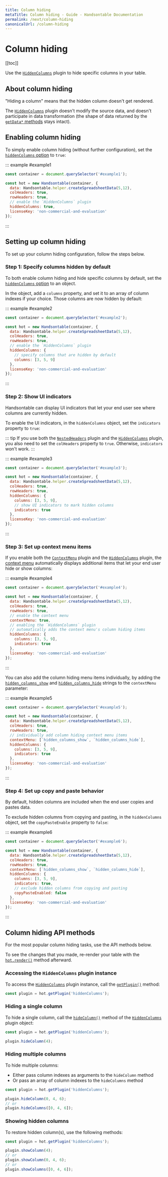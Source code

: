 ```yaml
---
title: Column hiding
metaTitle: Column hiding - Guide - Handsontable Documentation
permalink: /next/column-hiding
canonicalUrl: /column-hiding
---
```


# Column hiding

[[toc]]

Use the [`HiddenColumns`](@/api/hiddenColumns.md) plugin to hide specific columns in your table.

## About column hiding

"Hiding a column" means that the hidden column doesn't get rendered.

The [`HiddenColumns`](@/api/hiddenColumns.md) plugin doesn't modify the source data, and doesn't participate in data transformation (the shape of data returned by the [`getData*` methods](@/api/core.md#getdata) stays intact).

## Enabling column hiding

To simply enable column hiding (without further configuration), set the [`hiddenColumns` option](@/api/metaSchema.md#hiddencolumns) to `true`:

::: example #example1
```js
const container = document.querySelector('#example1');

const hot = new Handsontable(container, {
  data: Handsontable.helper.createSpreadsheetData(5,12),
  colHeaders: true,
  rowHeaders: true,
  // enable the `HiddenColumns` plugin
  hiddenColumns: true,
  licenseKey: 'non-commercial-and-evaluation'
});
```
:::

## Setting up column hiding

To set up your column hiding configuration, follow the steps below.

### Step 1: Specify columns hidden by default

To both enable column hiding and hide specific columns by default, set the [`hiddenColumns` option](@/api/metaSchema.md#hiddencolumns) to an object.

In the object, add a `columns` property, and set it to an array of column indexes if your choice. Those columns are now hidden by default:

::: example #example2
```js
const container = document.querySelector('#example2');

const hot = new Handsontable(container, {
  data: Handsontable.helper.createSpreadsheetData(5,12),
  colHeaders: true,
  rowHeaders: true,
  // enable the `HiddenColumns` plugin
  hiddenColumns: {
    // specify columns that are hidden by default
    columns: [3, 5, 9]
  },
  licenseKey: 'non-commercial-and-evaluation'
});
```
:::

### Step 2: Show UI indicators

Handsontable can display UI indicators that let your end user see where columns are currently hidden.

To enable the UI indicators, in the `hiddenColumns` object, set the `indicators` property to `true`:

::: tip
If you use both the [`NestedHeaders`](@/api/nestedheaders.md) plugin and the [`HiddenColumns`](@/api/hiddenColumns.md) plugin, you also need to set the `colHeaders` property to `true`. Otherwise, `indicators` won't work.
:::

::: example #example3
```js
const container = document.querySelector('#example3');

const hot = new Handsontable(container, {
  data: Handsontable.helper.createSpreadsheetData(5,12),
  colHeaders: true,
  rowHeaders: true,
  hiddenColumns: {
    columns: [3, 5, 9],
    // show UI indicators to mark hidden columns
    indicators: true
  },
  licenseKey: 'non-commercial-and-evaluation'
});
```
:::

### Step 3: Set up context menu items

If you enable both the [`ContextMenu`](@/api/contextMenu.md) plugin and the [`HiddenColumns`](@/api/hiddenColumns.md) plugin, the [context menu](@/guides/accessories-and-menus/context-menu.md) automatically displays additional items that let your end user hide or show columns:

::: example #example4
```js
const container = document.querySelector('#example4');

const hot = new Handsontable(container, {
  data: Handsontable.helper.createSpreadsheetData(5,12),
  colHeaders: true,
  rowHeaders: true,
  // enable the context menu
  contextMenu: true,
  // enabling the `HiddenColumns` plugin
  // automatically adds the context menu's column hiding items
  hiddenColumns: {
    columns: [3, 5, 9],
    indicators: true
  },
  licenseKey: 'non-commercial-and-evaluation'
});
```
:::

You can also add the column hiding menu items individually, by adding the [`hidden_columns_show`](@/guides/accessories-and-menus/context-menu.md#context-menu-with-specific-options) and [`hidden_columns_hide`](@/guides/accessories-and-menus/context-menu.md#context-menu-with-specific-options) strings to the `contextMenu` parameter:

::: example #example5
```js
const container = document.querySelector('#example5');

const hot = new Handsontable(container, {
  data: Handsontable.helper.createSpreadsheetData(5,12),
  colHeaders: true,
  rowHeaders: true,
  // individually add column hiding context menu items
  contextMenu: [`hidden_columns_show`, `hidden_columns_hide`],
  hiddenColumns: {
    columns: [3, 5, 9],
    indicators: true
  },
  licenseKey: 'non-commercial-and-evaluation'
});
```
:::

### Step 4: Set up copy and paste behavior

By default, hidden columns are included when the end user copies and pastes data.

To exclude hidden columns from copying and pasting, in the `hiddenColumns` object, set the `copyPasteEnable` property to `false`:

::: example #example6
```js
const container = document.querySelector('#example6');

const hot = new Handsontable(container, {
  data: Handsontable.helper.createSpreadsheetData(5,12),
  colHeaders: true,
  rowHeaders: true,
  contextMenu: [`hidden_columns_show`, `hidden_columns_hide`],
  hiddenColumns: {
    columns: [3, 5, 9],
    indicators: true,
    // exclude hidden columns from copying and pasting
    copyPasteEnabled: false
  },
  licenseKey: 'non-commercial-and-evaluation'
});
```
:::

## Column hiding API methods

For the most popular column hiding tasks, use the API methods below.

To see the changes that you made, re-render your table with the [`hot.render()`](@/api/core.md#render) method afterward.

### Accessing the `HiddenColumns` plugin instance

To access the [`HiddenColumns`](@/api/hiddenColumns.md) plugin instance, call the [`getPlugin()`](@/api/core.md#getplugin) method:

```js
const plugin = hot.getPlugin('hiddenColumns');
```

### Hiding a single column

To hide a single column, call the [`hideColumn()`](@/api/hiddencolumns.md#hidecolumn) method of the [`HiddenColumns`](@/api/hiddenColumns.md) plugin object:

```js
const plugin = hot.getPlugin('hiddenColumns');

plugin.hideColumn(4);
```

### Hiding multiple columns

To hide multiple columns:
- Either pass column indexes as arguments to the `hideColumn` method
- Or pass an array of column indexes to the `hideColumns` method

```js
const plugin = hot.getPlugin('hiddenColumns');

plugin.hideColumn(0, 4, 6);
// or
plugin.hideColumns([0, 4, 6]);
```

### Showing hidden columns

To restore hidden column(s), use the following methods:

```js
const plugin = hot.getPlugin('hiddenColumns');

plugin.showColumn(4);
// or
plugin.showColumn(0, 4, 6);
// or
plugin.showColumns([0, 4, 6]);
```
